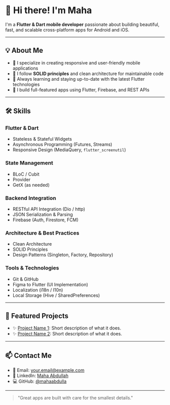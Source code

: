 # 👋 Hi there! I'm Maha

I'm a **Flutter & Dart mobile developer** passionate about building beautiful, fast, and scalable cross-platform apps for Android and iOS.

---

## 💡 About Me
- 📱 I specialize in creating responsive and user-friendly mobile applications
- 🧠 I follow **SOLID principles** and clean architecture for maintainable code
- 🚀 Always learning and staying up-to-date with the latest Flutter technologies
- 🔗 I build full-featured apps using Flutter, Firebase, and REST APIs

---

## 🛠️ Skills

### Flutter & Dart
- Stateless & Stateful Widgets
- Asynchronous Programming (Futures, Streams)
- Responsive Design (MediaQuery, `flutter_screenutil`)

### State Management
- BLoC / Cubit
- Provider
- GetX (as needed)

### Backend Integration
- RESTful API Integration (Dio / http)
- JSON Serialization & Parsing
- Firebase (Auth, Firestore, FCM)

### Architecture & Best Practices
- Clean Architecture
- SOLID Principles
- Design Patterns (Singleton, Factory, Repository)

### Tools & Technologies
- Git & GitHub
- Figma to Flutter (UI Implementation)
- Localization (i18n / l10n)
- Local Storage (Hive / SharedPreferences)

---

## 🌟 Featured Projects
- ✨ [Project Name 1](link): Short description of what it does.
- ✨ [Project Name 2](link): Short description of what it does.

---

## 📫 Contact Me

- 📧 Email: your.email@example.com  
- 💼 LinkedIn: [Maha Abdullah](https://www.linkedin.com/in/maha-abdullah-1478a92a3?utm_source=share&utm_campaign=share_via&utm_content=profile&utm_medium=android_app)  
- 💻 GitHub: [@mahaabdulla](https://github.com/mahaabdulla)

---

> "Great apps are built with care for the smallest details."


<!---
mahaabdulla/mahaabdulla is a ✨ special ✨ repository because its `README.md` (this file) appears on your GitHub profile.
You can click the Preview link to take a look at your changes.
--->
